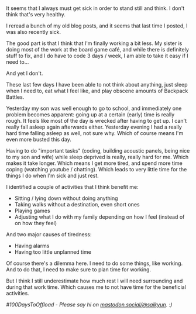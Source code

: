#

It seems that I always must get sick in order to stand still and think. I don't think that's very healthy.

I reread a bunch of my old blog posts, and it seems that last time I posted, I was also recently sick.

The good part is that I think that I'm finally working a bit less. My sister is doing most of the work at the board game café, and while there is definitely stuff to fix, and I do have to code 3 days / week, I am able to take it easy if I need to...

And yet I don't.

These last few days I have been able to not think about anything, just sleep when I need to, eat what I feel like, and play obscene amounts of Backpack Battles.

Yesterday my son was well enough to go to school, and immediately one problem becomes apparent: going up at a certain (early) time is really rough. It feels like most of the day is wrecked after having to get up. I can't really fall asleep again afterwards either. Yesterday evening I had a really hard time falling asleep as well, not sure why. Which of course means I'm even more busted this day.

Having to do "important tasks" (coding, building acoustic panels, being nice to my son and wife) while sleep deprived is really, really hard for me. Which makes it take longer. Which means I get more tired, and spend more time coping (watching youtube / chatting). Which leads to very little time for the things I do when I'm sick and just rest.

I identified a couple of activities that I think benefit me:

- Sitting / lying down without doing anything
- Taking walks without a destination, even short ones
- Playing games
- Adjusting what I do with my family depending on how I feel (instead of on how they feel)

And two major causes of tiredness:

- Having alarms
- Having too little unplanned time

Of course there's a dilemma here. I need to do some things, like working. And to do that, I need to make sure to plan time for working.

But I think I still underestimate how much rest I will need surrounding and during that work time. Which causes me to not have time for the beneficial activities.

_#100DaysToOffload - Please say hi on [mastodon.social/@saikyun](https://mastodon.social/@saikyun). :)_
